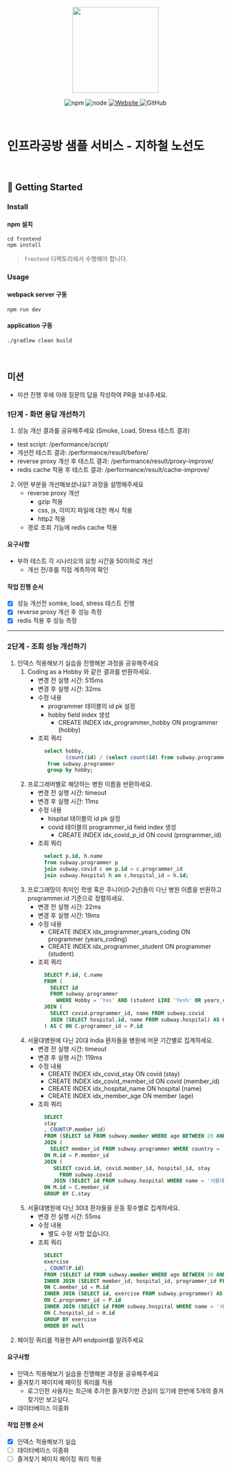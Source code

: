 <p align="center">
    <img width="200px;" src="https://raw.githubusercontent.com/woowacourse/atdd-subway-admin-frontend/master/images/main_logo.png"/>
</p>
<p align="center">
  <img alt="npm" src="https://img.shields.io/badge/npm-%3E%3D%205.5.0-blue">
  <img alt="node" src="https://img.shields.io/badge/node-%3E%3D%209.3.0-blue">
  <a href="https://edu.nextstep.camp/c/R89PYi5H" alt="nextstep atdd">
    <img alt="Website" src="https://img.shields.io/website?url=https%3A%2F%2Fedu.nextstep.camp%2Fc%2FR89PYi5H">
  </a>
  <img alt="GitHub" src="https://img.shields.io/github/license/next-step/atdd-subway-service">
</p>

<br>

# 인프라공방 샘플 서비스 - 지하철 노선도

<br>

## 🚀 Getting Started

### Install
#### npm 설치
```
cd frontend
npm install
```
> `frontend` 디렉토리에서 수행해야 합니다.

### Usage
#### webpack server 구동
```
npm run dev
```
#### application 구동
```
./gradlew clean build
```
<br>

## 미션

* 미션 진행 후에 아래 질문의 답을 작성하여 PR을 보내주세요.

### 1단계 - 화면 응답 개선하기
1. 성능 개선 결과를 공유해주세요 (Smoke, Load, Stress 테스트 결과)
* test script: /performance/script/
* 개선전 테스트 결과: /performance/result/before/
* reverse proxy 개선 후 테스트 결과: /performance/result/proxy-improve/
* redis cache 적용 후 테스트 결과: /performance/result/cache-improve/
2. 어떤 부분을 개선해보셨나요? 과정을 설명해주세요
    * reverse proxy 개선
        * gzip 적용
        * css, js, 이미지 파일에 대한 캐시 적용
        * http2 적용
    * 경로 조회 기능에 redis cache 적용

#### 요구사항
* 부하 테스트 각 시나리오의 요청 시간을 50이하로 개선
    * 개선 전/후를 직접 계측하여 확인

#### 작업 진행 순서
* [x] 성능 개선전 somke, load, stress 테스트 진행
* [x] reverse proxy 개선 후 성능 측정
* [x] redis 적용 후 성능 측정

---

### 2단계 - 조회 성능 개선하기
1. 인덱스 적용해보기 실습을 진행해본 과정을 공유해주세요
    1. Coding as a Hobby 와 같은 결과를 반환하세요.
        - 변경 전 실행 시간: 515ms
        - 변경 후 실행 시간: 32ms
        - 수정 내용 
            - programmer 테이블의 id pk 설정
            - hobby field index 생성
                - CREATE INDEX idx_programmer_hobby ON programmer (hobby)
        - 조회 쿼리
            ```sql
              select hobby,
              		 (count(id) / (select count(id) from subway.programmer) * 100) as 'hobbyCount'
               from subway.programmer
               group by hobby;
            ```
    2. 프로그래머별로 해당하는 병원 이름을 반환하세요.
        - 변경 전 실행 시간: timeout
        - 변경 후 실행 시간: 11ms
        - 수정 내용
            - hispital 테이블의 id pk 설정
            - covid 테이블의 programmer_id field index 생성
                - CREATE INDEX idx_covid_p_id ON covid (programmer_id)
        - 조회 쿼리
            ```sql
              select p.id, h.name
              from subway.programmer p
              join subway.covid c on p.id = c.programmer_id
              join subway.hospital h on c.hospital_id = h.id;
            ```
    3. 프로그래밍이 취미인 학생 혹은 주니어(0-2년)들이 다닌 병원 이름을 반환하고 programmer.id 기준으로 정렬하세요.
        - 변경 전 실행 시간: 22ms
        - 변경 후 실행 시간: 19ms
        - 수정 내용
            - CREATE INDEX idx_programmer_years_coding ON programmer (years_coding)
            - CREATE INDEX idx_programmer_student ON programmer (student)
        - 조회 쿼리
            ```sql
              SELECT P.id, C.name
              FROM (
              	SELECT id
              	FROM subway.programmer
                  WHERE Hobby = 'Yes' AND (student LIKE 'Yes%' OR years_coding = '0-2 years')) AS P
              JOIN (
              	SELECT covid.programmer_id, name FROM subway.covid
              	JOIN (SELECT hospital.id, name FROM subway.hospital) AS H ON H.id = covid.hospital_id   
              ) AS C ON C.programmer_id = P.id
            ```
    4. 서울대병원에 다닌 20대 India 환자들을 병원에 머문 기간별로 집계하세요.
        - 변경 전 실행 시간: timeout
        - 변경 후 실행 시간: 119ms
        - 수정 내용
            - CREATE INDEX idx_covid_stay ON covid (stay)
            - CREATE INDEX idx_covid_member_id ON covid (member_id)
            - CREATE INDEX idx_hospital_name ON hospital (name)
            - CREATE INDEX idx_member_age ON member (age)
        - 조회 쿼리
            ```sql
              SELECT 
              stay
              , COUNT(P.member_id)
              FROM (SELECT id FROM subway.member WHERE age BETWEEN 20 AND 29) AS M
              JOIN ( 
              	SELECT member_id FROM subway.programmer WHERE country = 'India') as P 
              ON M.id = P.member_id
              JOIN (
              	 SELECT covid.id, covid.member_id, hospital_id, stay 
                   FROM subway.covid
              	 JOIN (SELECT id FROM subway.hospital WHERE name = '서울대병원') as H ON covid.hospital_id = H.id) as C 
              ON M.id = C.member_id
              GROUP BY C.stay
            ```
    5. 서울대병원에 다닌 30대 환자들을 운동 횟수별로 집계하세요.
        - 변경 전 실행 시간: 55ms
        - 수정 내용
            - 별도 수정 사항 없습니다.
        - 조회 쿼리
            ```sql
              SELECT 
              exercise
              , COUNT(P.id)
              FROM (SELECT id FROM subway.member WHERE age BETWEEN 30 AND 39) AS M
              INNER JOIN (SELECT member_id, hospital_id, programmer_id FROM subway.covid) AS C
              ON C.member_id = M.id
              INNER JOIN (SELECT id, exercise FROM subway.programmer) AS P
              ON C.programmer_id = P.id
              INNER JOIN (SELECT id FROM subway.hospital WHERE name = '서울대병원') as H
              ON C.hospital_id = H.id
              GROUP BY exercise
              ORDER BY null
            ```
2. 페이징 쿼리를 적용한 API endpoint를 알려주세요

#### 요구사항
* 인덱스 적용해보기 실습을 진행해본 과정을 공유해주세요
* 즐겨찾기 페이지에 페이징 쿼리를 적용
    * 로그인한 사용자는 최근에 추가한 즐겨찾기만 관심이 있기에 한번에 5개의 즐겨찾기만 보고싶다.
* 데이터베이스 이중화

#### 작업 진행 순서
* [x] 인덱스 적용해보기 실습
* [ ] 데이터베이스 이중화
* [ ] 즐겨찾기 페이지 페이징 쿼리 적용
